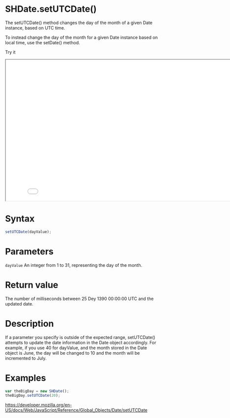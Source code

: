 # SHDate.setUTCDate()

The setUTCDate() method changes the day of the month of a given Date instance, based on UTC time.

To instead change the day of the month for a given Date instance based on local time, use the setDate() method.

Try it

<iframe style="width: 830px; height: 460px;" src="/SHDateTime-js/examples/live.html?function=setUTCDate" title="MDN Web Docs Interactive Example" loading="lazy"></iframe>
<br/>

# Syntax

```js
setUTCDate(dayValue);
```

# Parameters

<code>dayValue</code>
An integer from 1 to 31, representing the day of the month.

# Return value

The number of milliseconds between 25 Dey 1390 00:00:00 UTC and the updated date.

# Description

If a parameter you specify is outside of the expected range, setUTCDate() attempts to update the date information in the Date object accordingly. For example, if you use 40 for dayValue, and the month stored in the Date object is June, the day will be changed to 10 and the month will be incremented to July.

# Examples

```js
var theBigDay = new SHDate();
theBigDay.setUTCDate(20);
```

https://developer.mozilla.org/en-US/docs/Web/JavaScript/Reference/Global_Objects/Date/setUTCDate
